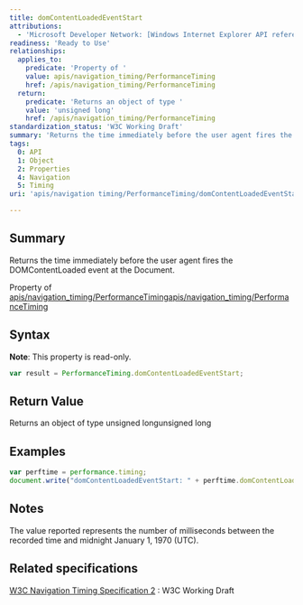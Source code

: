 ```yaml
---
title: domContentLoadedEventStart
attributions:
  - 'Microsoft Developer Network: [Windows Internet Explorer API reference Article](http://msdn.microsoft.com/en-us/library/ie/hh828809%28v=vs.85%29.aspx)'
readiness: 'Ready to Use'
relationships:
  applies_to:
    predicate: 'Property of '
    value: apis/navigation_timing/PerformanceTiming
    href: /apis/navigation_timing/PerformanceTiming
  return:
    predicate: 'Returns an object of type '
    value: 'unsigned long'
    href: /apis/navigation_timing/PerformanceTiming
standardization_status: 'W3C Working Draft'
summary: 'Returns the time immediately before the user agent fires the DOMContentLoaded event at the Document.'
tags:
  0: API
  1: Object
  2: Properties
  4: Navigation
  5: Timing
uri: 'apis/navigation timing/PerformanceTiming/domContentLoadedEventStart'

---
```

## <span>Summary</span>

Returns the time immediately before the user agent fires the DOMContentLoaded event at the Document.

Property of [apis/navigation\_timing/PerformanceTiming](/apis/navigation_timing/PerformanceTiming)[apis/navigation\_timing/PerformanceTiming](/apis/navigation_timing/PerformanceTiming)

## <span>Syntax</span>

**Note**: This property is read-only.

``` js
var result = PerformanceTiming.domContentLoadedEventStart;
```

## <span>Return Value</span>

Returns an object of type unsigned longunsigned long

## <span>Examples</span>

``` js
var perftime = performance.timing;
document.write("domContentLoadedEventStart: " + perftime.domContentLoadedEventStart + "<br />");
```

## <span>Notes</span>

The value reported represents the number of milliseconds between the recorded time and midnight January 1, 1970 (UTC).

## <span>Related specifications</span>

[W3C Navigation Timing Specification 2](http://www.w3.org/TR/navigation-timing-2/)
:   W3C Working Draft

